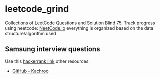 # leetcode_grind

Collections of LeetCode Questions and Solution Blind 75.
Track progress using neetcode:
[NeetCode.io](https://neetcode.io/practice)
everything is organized based on the data structure/algorithm used

## Samsung interview questions
Use this [hackerrank link](https://www.hackerrank.com/contests/aadc/challenges)
other resources:
- [GitHub - Kachroo](https://github.com/s-kachroo/SamsungPractice)